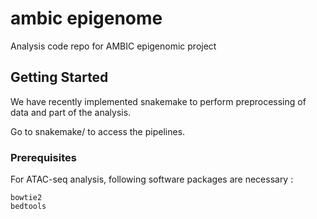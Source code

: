 # ambic epigenome

Analysis code repo for AMBIC epigenomic project

## Getting Started

We have recently implemented snakemake to perform preprocessing of data and part of the analysis.


Go to snakemake/ to access the pipelines.

### Prerequisites

For ATAC-seq analysis, following software packages are necessary :

```
bowtie2
bedtools
```

